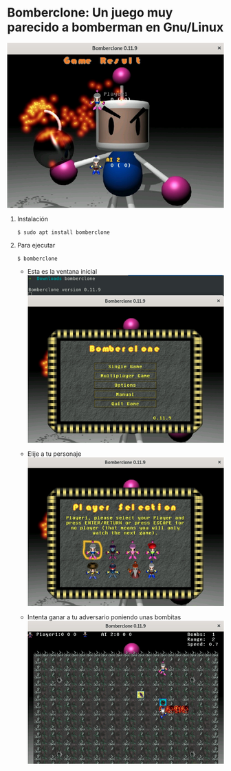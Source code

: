 # Bomberclone: Un juego muy parecido a bomberman en Gnu/Linux
  ![](./img/1.png) 
1. Instalación
   ```
   $ sudo apt install bomberclone
   ```
2. Para ejecutar
   ```
   $ bomberclone
   ```
   * Esta es la ventana inicial<br>
     ![](./img/2.png) 


   * Elije a tu personaje<br>
     ![](./img/3.png) 

 
   * Intenta ganar a tu adversario poniendo unas bombitas<br>
     ![](./img/4.png) 

